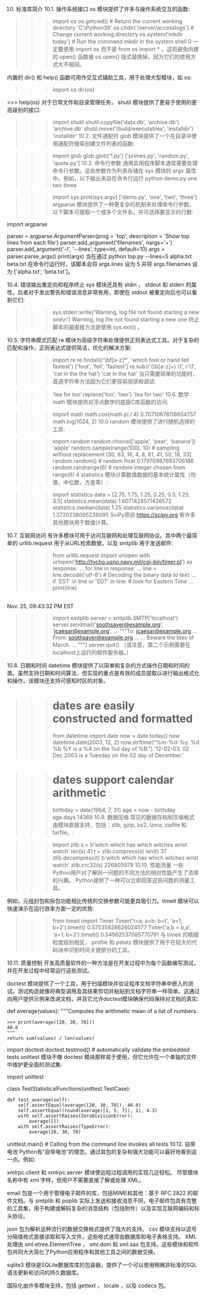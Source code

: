 10. 标准库简介
10.1. 操作系统接口
os 模块提供了许多与操作系统交互的函数:

>>>
>>> import os
>>> os.getcwd()      # Return the current working directory
'C:\\Python39'
>>> os.chdir('/server/accesslogs')   # Change current working directory
>>> os.system('mkdir today')   # Run the command mkdir in the system shell
0
一定要使用 import os 而不是 from os import * 。这将避免内建的 open() 函数被 os.open() 隐式替换掉，因为它们的使用方式大不相同。

内置的 dir() 和 help() 函数可用作交互式辅助工具，用于处理大型模块，如 os:

>>>
>>> import os
>>> dir(os)
<returns a list of all module functions>
>>> help(os)
<returns an extensive manual page created from the module's docstrings>
对于日常文件和目录管理任务， shutil 模块提供了更易于使用的更高级别的接口:

>>>
>>> import shutil
>>> shutil.copyfile('data.db', 'archive.db')
'archive.db'
>>> shutil.move('/build/executables', 'installdir')
'installdir'
10.2. 文件通配符
glob 模块提供了一个在目录中使用通配符搜索创建文件列表的函数:

>>>
>>> import glob
>>> glob.glob('*.py')
['primes.py', 'random.py', 'quote.py']
10.3. 命令行参数
通用实用程序脚本通常需要处理命令行参数。这些参数作为列表存储在 sys 模块的 argv 属性中。例如，以下输出来自在命令行运行 python demo.py one two three

>>>
>>> import sys
>>> print(sys.argv)
['demo.py', 'one', 'two', 'three']
argparse 模块提供了一种更复杂的机制来处理命令行参数。 以下脚本可提取一个或多个文件名，并可选择要显示的行数:

import argparse

parser = argparse.ArgumentParser(prog = 'top',
    description = 'Show top lines from each file')
parser.add_argument('filenames', nargs='+')
parser.add_argument('-l', '--lines', type=int, default=10)
args = parser.parse_args()
print(args)
当在通过 python top.py --lines=5 alpha.txt beta.txt 在命令行运行时，该脚本会将 args.lines 设为 5 并将 args.filenames 设为 ['alpha.txt', 'beta.txt']。

10.4. 错误输出重定向和程序终止
sys 模块还具有 stdin ， stdout 和 stderr 的属性。后者对于发出警告和错误消息非常有用，即使在 stdout 被重定向后也可以看到它们:

>>>
>>> sys.stderr.write('Warning, log file not found starting a new one\n')
Warning, log file not found starting a new one
终止脚本的最直接方法是使用 sys.exit() 。

10.5. 字符串模式匹配
re 模块为高级字符串处理提供正则表达式工具。对于复杂的匹配和操作，正则表达式提供简洁，优化的解决方案:

>>>
>>> import re
>>> re.findall(r'\bf[a-z]*', 'which foot or hand fell fastest')
['foot', 'fell', 'fastest']
>>> re.sub(r'(\b[a-z]+) \1', r'\1', 'cat in the the hat')
'cat in the hat'
当只需要简单的功能时，首选字符串方法因为它们更容易阅读和调试:

>>>
>>> 'tea for too'.replace('too', 'two')
'tea for two'
10.6. 数学
math 模块提供对浮点数学的底层C库函数的访问:

>>>
>>> import math
>>> math.cos(math.pi / 4)
0.70710678118654757
>>> math.log(1024, 2)
10.0
random 模块提供了进行随机选择的工具:

>>>
>>> import random
>>> random.choice(['apple', 'pear', 'banana'])
'apple'
>>> random.sample(range(100), 10)   # sampling without replacement
[30, 83, 16, 4, 8, 81, 41, 50, 18, 33]
>>> random.random()    # random float
0.17970987693706186
>>> random.randrange(6)    # random integer chosen from range(6)
4
statistics 模块计算数值数据的基本统计属性（均值，中位数，方差等）:

>>>
>>> import statistics
>>> data = [2.75, 1.75, 1.25, 0.25, 0.5, 1.25, 3.5]
>>> statistics.mean(data)
1.6071428571428572
>>> statistics.median(data)
1.25
>>> statistics.variance(data)
1.3720238095238095
SciPy项目 <https://scipy.org> 有许多其他模块用于数值计算。

10.7. 互联网访问
有许多模块可用于访问互联网和处理互联网协议。其中两个最简单的 urllib.request 用于从URL检索数据，以及 smtplib 用于发送邮件:

>>>
>>> from urllib.request import urlopen
>>> with urlopen('http://tycho.usno.navy.mil/cgi-bin/timer.pl') as response:
...     for line in response:
...         line = line.decode('utf-8')  # Decoding the binary data to text.
...         if 'EST' in line or 'EDT' in line:  # look for Eastern Time
...             print(line)

<BR>Nov. 25, 09:43:32 PM EST

>>> import smtplib
>>> server = smtplib.SMTP('localhost')
>>> server.sendmail('soothsayer@example.org', 'jcaesar@example.org',
... """To: jcaesar@example.org
... From: soothsayer@example.org
...
... Beware the Ides of March.
... """)
>>> server.quit()
（请注意，第二个示例需要在localhost上运行的邮件服务器。）

10.8. 日期和时间
datetime 模块提供了以简单和复杂的方式操作日期和时间的类。虽然支持日期和时间算法，但实现的重点是有效的成员提取以进行输出格式化和操作。该模块还支持可感知时区的对象。

>>>
>>> # dates are easily constructed and formatted
>>> from datetime import date
>>> now = date.today()
>>> now
datetime.date(2003, 12, 2)
>>> now.strftime("%m-%d-%y. %d %b %Y is a %A on the %d day of %B.")
'12-02-03. 02 Dec 2003 is a Tuesday on the 02 day of December.'

>>> # dates support calendar arithmetic
>>> birthday = date(1964, 7, 31)
>>> age = now - birthday
>>> age.days
14368
10.9. 数据压缩
常见的数据存档和压缩格式由模块直接支持，包括：zlib, gzip, bz2, lzma, zipfile 和 tarfile。:

>>>
>>> import zlib
>>> s = b'witch which has which witches wrist watch'
>>> len(s)
41
>>> t = zlib.compress(s)
>>> len(t)
37
>>> zlib.decompress(t)
b'witch which has which witches wrist watch'
>>> zlib.crc32(s)
226805979
10.10. 性能测量
一些Python用户对了解同一问题的不同方法的相对性能产生了浓厚的兴趣。 Python提供了一种可以立即回答这些问题的测量工具。

例如，元组封包和拆包功能相比传统的交换参数可能更具吸引力。timeit 模块可以快速演示在运行效率方面一定的优势:

>>>
>>> from timeit import Timer
>>> Timer('t=a; a=b; b=t', 'a=1; b=2').timeit()
0.57535828626024577
>>> Timer('a,b = b,a', 'a=1; b=2').timeit()
0.54962537085770791
与 timeit 的精细粒度级别相反， profile 和 pstats 模块提供了用于在较大的代码块中识别时间关键部分的工具。

10.11. 质量控制
开发高质量软件的一种方法是在开发过程中为每个函数编写测试，并在开发过程中经常运行这些测试。

doctest 模块提供了一个工具，用于扫描模块并验证程序文档字符串中嵌入的测试。测试构造就像将典型调用及其结果剪切并粘贴到文档字符串一样简单。这通过向用户提供示例来改进文档，并且它允许doctest模块确保代码保持对文档的真实:

def average(values):
    """Computes the arithmetic mean of a list of numbers.

    >>> print(average([20, 30, 70]))
    40.0
    """
    return sum(values) / len(values)

import doctest
doctest.testmod()   # automatically validate the embedded tests
unittest 模块不像 doctest 模块那样易于使用，但它允许在一个单独的文件中维护更全面的测试集:

import unittest

class TestStatisticalFunctions(unittest.TestCase):

    def test_average(self):
        self.assertEqual(average([20, 30, 70]), 40.0)
        self.assertEqual(round(average([1, 5, 7]), 1), 4.3)
        with self.assertRaises(ZeroDivisionError):
            average([])
        with self.assertRaises(TypeError):
            average(20, 30, 70)

unittest.main()  # Calling from the command line invokes all tests
10.12. 自带电池
Python有“自带电池”的理念。通过其包的复杂和强大功能可以最好地看到这一点。例如:

xmlrpc.client 和 xmlrpc.server 模块使远程过程调用的实现几近轻松。 尽管模块名称中有 xml 字样，但用户不需要直接了解或处理 XML。

email 包是一个用于管理电子邮件的库，包括MIME和其他：基于 RFC 2822 的邮件文档。与 smtplib 和 poplib 实际上发送和接收消息不同，电子邮件包具有完整的工具集，用于构建或解码复杂的消息结构（包括附件）以及实现互联网编码和标头协议。

 json 包为解析这种流行的数据交换格式提供了强大的支持。 csv 模块支持以逗号分隔值格式直接读取和写入文件，这些格式通常由数据库和电子表格支持。 XML处理由 xml.etree.ElementTree ， xml.dom 和 xml.sax 包支持。这些模块和软件包共同大大简化了Python应用程序和其他工具之间的数据交换。

sqlite3 模块是SQLite数据库库的包装器，提供了一个可以使用稍微非标准的SQL语法更新和访问的持久数据库。

国际化由许多模块支持，包括 gettext ， locale ，以及 codecs 包。